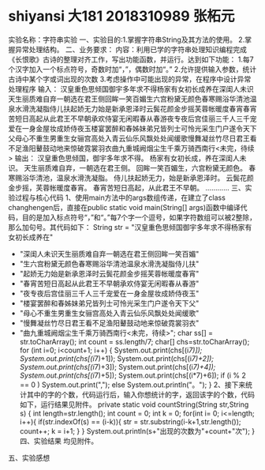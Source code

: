 # shiyansi 大181 2018310989 张柘元
实验名称：字符串实验
一、实验目的:1.掌握字符串String及其方法的使用。
             2.掌握异常处理结构。
二、业务要求：
内容：利用已学的字符串处理知识编程完成《长恨歌》古诗的整理对齐工作，写出功能函数，并运行。达到如下功能：
1.每7个汉字加入一个标点符号，奇数时加“，”，偶数时加“。”
2.允许提供输入参数，统计古诗中某个字或词出现的次数
3.考虑操作中可能出现的异常，在程序中设计异常处理程序
输入：
汉皇重色思倾国御宇多年求不得杨家有女初长成养在深闺人未识天生丽质难自弃一朝选在君王侧回眸一笑百媚生六宫粉黛无颜色春寒赐浴华清池温泉水滑洗凝脂侍儿扶起娇无力始是新承恩泽时云鬓花颜金步摇芙蓉帐暖度春宵春宵苦短日高起从此君王不早朝承欢侍宴无闲暇春从春游夜专夜后宫佳丽三千人三千宠爱在一身金屋妆成娇侍夜玉楼宴罢醉和春姊妹弟兄皆列士可怜光采生门户遂令天下父母心不重生男重生女骊宫高处入青云仙乐风飘处处闻缓歌慢舞凝丝竹尽日君王看不足渔阳鼙鼓动地来惊破霓裳羽衣曲九重城阙烟尘生千乘万骑西南行<未完，待续>
输出：
汉皇重色思倾国，御宇多年求不得。
杨家有女初长成，养在深闺人未识。
天生丽质难自弃，一朝选在君王侧。
回眸一笑百媚生，六宫粉黛无颜色。
春寒赐浴华清池，温泉水滑洗凝脂。
侍儿扶起娇无力，始是新承恩泽时。
云鬓花颜金步摇，芙蓉帐暖度春宵。
春宵苦短日高起，从此君王不早朝。
…………
三、实验过程与核心代码
1、使用main方法中的args数组传递，在建立了class changhengen后，直接在public static void main(String[] args)函数中编译代码，目的是加入标点符号“，”和“。”每7个字一个逗号，如果字符数组可以被2整除，那么加句号。其代码如下：
String str = "汉皇重色思倾国御宇多年求不得杨家有女初长成养在"
  + "深闺人未识天生丽质难自弃一朝选在君王侧回眸一笑百媚"
  + "生六宫粉黛无颜色春寒赐浴华清池温泉水滑洗凝脂侍儿扶"
  + "起娇无力始是新承恩泽时云鬓花颜金步摇芙蓉帐暖度春宵"
  + "春宵苦短日高起从此君王不早朝承欢侍宴无闲暇春从春游"
  + "夜专夜后宫佳丽三千人三千宠爱在一身金屋妆成娇侍夜玉"
  + "楼宴罢醉和春姊妹弟兄皆列士可怜光采生门户遂令天下父"
  + "母心不重生男重生女骊宫高处入青云仙乐风飘处处闻缓歌"
  + "慢舞凝丝竹尽日君王看不足渔阳鼙鼓动地来惊破霓裳羽衣"
  + "曲九重城阙烟尘生千乘万骑西南行<未完，待续>";
 char ss[] = str.toCharArray();
 int count = ss.length/7;
 char[] chs=str.toCharArray();
 for (int i=0; i<count+1; i++) {
    System.out.print(chs[(i*7)]);
    System.out.print(chs[(i*7)+1]);
    System.out.print(chs[(i*7)+2]);
    System.out.print(chs[(i*7)+3]);
    System.out.print(chs[(i*7)+4]);
    System.out.print(chs[(i*7)+5]);
    System.out.print(chs[(i*7)+6]);
if (i % 2 == 0 )
     System.out.print(",");
 else
     System.out.println("。");
}
2、接下来统计其中的字的个数，代码运行后，输入你想统计的字，返回该字的个数，代码如下，运行结果见附件。
private static void countString(String str,String s) {
   int length=str.length();
   int count = 0;
   int k = 0;
   for(int i= 0; i<=length; i++){
       if(str.indexOf(s) == (i-k)){
           str = str.substring(i-k+1,str.length());
           count++;
           k = i+1;
       }
   }
   System.out.println(s+"出现的次数为"+count+"次");
 }
四、实验结果
均见附件。

五、实验感想
